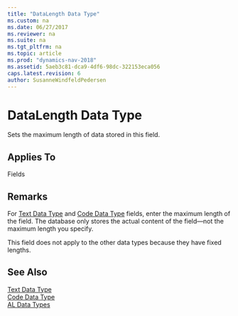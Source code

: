 ```yaml
---
title: "DataLength Data Type"
ms.custom: na
ms.date: 06/27/2017
ms.reviewer: na
ms.suite: na
ms.tgt_pltfrm: na
ms.topic: article
ms.prod: "dynamics-nav-2018"
ms.assetid: 5aeb3c81-dca9-4df6-98dc-322153eca056
caps.latest.revision: 6
author: SusanneWindfeldPedersen
---
```

# DataLength Data Type
Sets the maximum length of data stored in this field.  
  
## Applies To  
 Fields  
  
## Remarks  
 For [Text Data Type](devenv-text-data-type.md) and [Code Data Type](devenv-code-data-type.md) fields, enter the maximum length of the field. The database only stores the actual content of the field—not the maximum length you specify.  
  
 This field does not apply to the other data types because they have fixed lengths.  
  
## See Also  
 [Text Data Type](devenv-text-data-type.md)     
 [Code Data Type](devenv-code-data-type.md)  
 [AL Data Types](devenv-al-data-types.md)
 
 